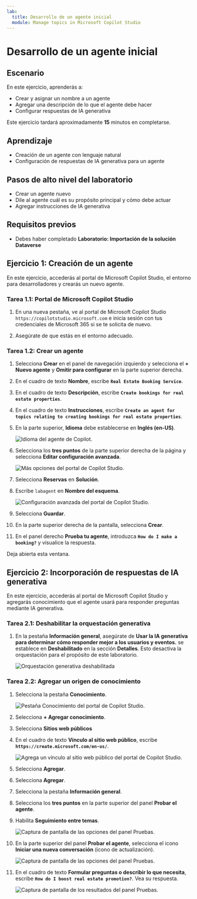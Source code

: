 ```yaml
---
lab:
  title: Desarrollo de un agente inicial
  module: Manage topics in Microsoft Copilot Studio
---
```


# Desarrollo de un agente inicial

## Escenario

En este ejercicio, aprenderás a:

- Crear y asignar un nombre a un agente
- Agregar una descripción de lo que el agente debe hacer
- Configurar respuestas de IA generativa

Este ejercicio tardará aproximadamente **15** minutos en completarse.

## Aprendizaje

- Creación de un agente con lenguaje natural
- Configuración de respuestas de IA generativa para un agente

## Pasos de alto nivel del laboratorio

- Crear un agente nuevo
- Dile al agente cuál es su propósito principal y cómo debe actuar
- Agregar instrucciones de IA generativa
  
## Requisitos previos

- Debes haber completado **Laboratorio: Importación de la solución Dataverse**

## Ejercicio 1: Creación de un agente

En este ejercicio, accederás al portal de Microsoft Copilot Studio, el entorno para desarrolladores y crearás un nuevo agente.

### Tarea 1.1: Portal de Microsoft Copilot Studio

1. En una nueva pestaña, ve al portal de Microsoft Copilot Studio `https://copilotstudio.microsoft.com` e inicia sesión con tus credenciales de Microsoft 365 si se te solicita de nuevo.

1. Asegúrate de que estás en el entorno adecuado.

### Tarea 1.2: Crear un agente

1. Selecciona **Crear** en el panel de navegación izquierdo y selecciona el **+ Nuevo agente** y **Omitir para configurar** en la parte superior derecha.

1. En el cuadro de texto **Nombre**, escribe **`Real Estate Booking Service`**.

1. En el cuadro de texto **Descripción**, escribe **`Create bookings for real estate properties`**.

1. En el cuadro de texto **Instrucciones**, escribe **`Create an agent for topics relating to creating bookings for real estate properties`**.

1. En la parte superior, **Idioma** debe establecerse en **Inglés (en-US)**.

    ![Idioma del agente de Copilot.](../media/copilot-agent-language.png)

1. Selecciona los **tres puntos** de la parte superior derecha de la página y selecciona **Editar configuración avanzada**.

    ![Más opciones del portal de Copilot Studio.](../media/copilot-studio-more-options-2.png)

1. Selecciona **Reservas** en **Solución**.

1. Escribe `labagent` en **Nombre del esquema**.

    ![Configuración avanzada del portal de Copilot Studio.](../media/copilot-studio-advanced-settings.png)

1. Selecciona **Guardar**.

1. En la parte superior derecha de la pantalla, selecciona **Crear**.

1. En el panel derecho **Prueba tu agente**, introduzca **`How do I make a booking?`** y visualice la respuesta.

Deja abierta esta ventana.

## Ejercicio 2: Incorporación de respuestas de IA generativa

En este ejercicio, accederás al portal de Microsoft Copilot Studio y agregarás conocimiento que el agente usará para responder preguntas mediante IA generativa.

### Tarea 2.1: Deshabilitar la orquestación generativa

1. En la pestaña **Información general**, asegúrate de **Usar la IA generativa para determinar cómo responder mejor a los usuarios y eventos.** se establece en **Deshabilitado** en la sección **Detalles**. Esto desactiva la orquestación para el propósito de este laboratorio.

    ![Orquestación generativa deshabilitada](../media/settings-generative-ai-1.png)

### Tarea 2.2: Agregar un origen de conocimiento

1. Selecciona la pestaña **Conocimiento**.

    ![Pestaña Conocimiento del portal de Copilot Studio.](../media/knowledge-tab.png)

1. Selecciona **+ Agregar conocimiento**.

1. Selecciona **Sitios web públicos**

1. En el cuadro de texto **Vínculo al sitio web público**, escribe **`https://create.microsoft.com/en-us/`**.

    ![Agrega un vínculo al sitio web público del portal de Copilot Studio.](../media/add-website-knowledge-source.png)

1. Selecciona **Agregar**.

1. Selecciona **Agregar**.

1. Selecciona la pestaña **Información general**.

1. Selecciona los **tres puntos** en la parte superior del panel **Probar el agente**.

1. Habilita **Seguimiento entre temas**.

    ![Captura de pantalla de las opciones del panel Pruebas.](../media/test-pane-options.png)

1. En la parte superior del panel **Probar el agente**, selecciona el icono **Iniciar una nueva conversación** (icono de actualización).

    ![Captura de pantalla de las opciones del panel Pruebas.](../media/copilot-test-pane-start-new-conversation.png)

1. En el cuadro de texto **Formular preguntas o describir lo que necesita**, escribe **`How do I boost real estate promotion?`**. Vea su respuesta. 

    ![Captura de pantalla de los resultados del panel Pruebas.](../media/test-pane-results.png)
